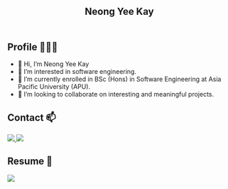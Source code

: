 <h2 align="center">
    <b>Neong Yee Kay</b>
    <br/>
    <br/>
    <img /></img>
</h2>

 

## Profile 🙋🏼‍♂️

 

- 👋 Hi, I’m Neong Yee Kay
- 👀 I’m interested in software engineering.
- 🌱 I’m currently enrolled in BSc (Hons) in Software Engineering at Asia Pacific University (APU).
- 💞️ I’m looking to collaborate on interesting and meaningful projects.

 

## Contact 📫
<p>
    <a href="mailto:yeekay2002@hotmail.com">
        <img src="https://img.shields.io/badge/Gmail-%23D14836.svg?&style=plastic&logo=gmail&logoColor=white">
    </a>
    <a href="https://www.linkedin.com/in/neong-yee-kay/">
        <img src="https://img.shields.io/badge/LinkedIn-%230077B5.svg?&style=plastic&logo=linkedin&logoColor=white">
    </a>   
</p>

 

## Resume 📄
<p>
    <a href="https://drive.google.com/file/d/1wWSGpK0fnxPWkFrKeNPXwd18wyuGcncU/view?usp=sharing">
        <img src="https://img.shields.io/badge/Google%20Drive-4285F4?style=plastic&logo=googledrive&logoColor=white">
    </a>
</p>

 

<!---
Ang-dot/Ang-dot is a ✨ special ✨ repository because its `README.md` (this file) appears on your GitHub profile.
You can click the Preview link to take a look at your changes.
--->
